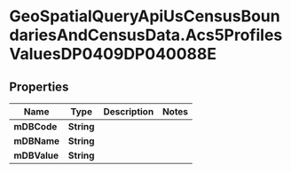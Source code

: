 # GeoSpatialQueryApiUsCensusBoundariesAndCensusData.Acs5ProfilesValuesDP0409DP040088E

## Properties

Name | Type | Description | Notes
------------ | ------------- | ------------- | -------------
**mDBCode** | **String** |  | 
**mDBName** | **String** |  | 
**mDBValue** | **String** |  | 


